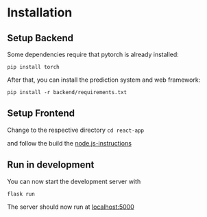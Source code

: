 # Installation

## Setup Backend

Some dependencies require that pytorch is already installed:

`pip install torch`

After that, you can install the prediction system and web framework:

`pip install -r backend/requirements.txt`


## Setup Frontend

Change to the respective directory
`cd react-app`

and follow the build the [node.js-instructions](react-app/README.md)

## Run in development

You can now start the development server with 

`flask run`

The server should now run at [localhost:5000](localhost:5000)